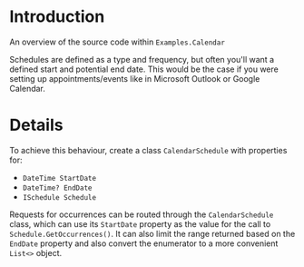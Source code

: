 # Introduction #

An overview of the source code within `Examples.Calendar`

Schedules are defined as a type and frequency, but often you'll want a defined start and potential end date.  This would be the case if you were setting up appointments/events like in Microsoft Outlook or Google Calendar.


# Details #

To achieve this behaviour, create a class `CalendarSchedule` with properties for:
  * `DateTime StartDate`
  * `DateTime? EndDate`
  * `ISchedule Schedule`

Requests for occurrences can be routed through the `CalendarSchedule` class, which can use its `StartDate` property as the value for the call to `Schedule.GetOccurrences()`.  It can also limit the range returned based on the `EndDate` property and also convert the enumerator to a more convenient `List<>` object.